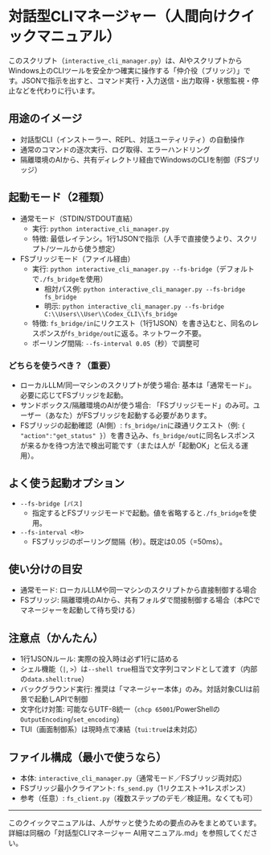 # 対話型CLIマネージャー（人間向けクイックマニュアル）

このスクリプト（`interactive_cli_manager.py`）は、AIやスクリプトからWindows上のCLIツールを安全かつ確実に操作する「仲介役（ブリッジ）」です。JSONで指示を出すと、コマンド実行・入力送信・出力取得・状態監視・停止などを代わりに行います。

## 用途のイメージ
- 対話型CLI（インストーラー、REPL、対話ユーティリティ）の自動操作
- 通常のコマンドの逐次実行、ログ取得、エラーハンドリング
- 隔離環境のAIから、共有ディレクトリ経由でWindowsのCLIを制御（FSブリッジ）

## 起動モード（2種類）
- 通常モード（STDIN/STDOUT直結）
  - 実行: `python interactive_cli_manager.py`
  - 特徴: 最低レイテンシ。1行1JSONで指示（人手で直接使うより、スクリプト/ツールから使う想定）
- FSブリッジモード（ファイル経由）
  - 実行: `python interactive_cli_manager.py --fs-bridge`（デフォルトで`./fs_bridge`を使用）
    - 相対パス例: `python interactive_cli_manager.py --fs-bridge fs_bridge`
    - 明示: `python interactive_cli_manager.py --fs-bridge C:\\Users\\User\\Codex_CLI\\fs_bridge`
  - 特徴: `fs_bridge/in`にリクエスト（1行1JSON）を書き込むと、同名のレスポンスが`fs_bridge/out`に返る。ネットワーク不要。
  - ポーリング間隔: `--fs-interval 0.05`（秒）で調整可

### どちらを使うべき？（重要）
- ローカルLLM/同一マシンのスクリプトが使う場合: 基本は「通常モード」。必要に応じてFSブリッジを起動。
- サンドボックス/隔離環境のAIが使う場合: 「FSブリッジモード」のみ可。ユーザー（あなた）がFSブリッジを起動する必要があります。
- FSブリッジの起動確認（AI側）: `fs_bridge/in`に疎通リクエスト（例: `{ "action":"get_status" }`）を書き込み、`fs_bridge/out`に同名レスポンスが来るかを待つ方法で検出可能です（または人が「起動OK」と伝える運用）。

## よく使う起動オプション
- `--fs-bridge [パス]`
  - 指定するとFSブリッジモードで起動。値を省略すると`./fs_bridge`を使用。
- `--fs-interval <秒>`
  - FSブリッジのポーリング間隔（秒）。既定は0.05（=50ms）。

## 使い分けの目安
- 通常モード: ローカルLLMや同一マシンのスクリプトから直接制御する場合
- FSブリッジ: 隔離環境のAIから、共有フォルダで間接制御する場合（本PCでマネージャーを起動して待ち受ける）

## 注意点（かんたん）
- 1行1JSONルール: 実際の投入時は必ず1行に詰める
- シェル機能（`|`, `>`）は`--shell true`相当で文字列コマンドとして渡す（内部の`data.shell:true`）
- バックグラウンド実行: 推奨は「マネージャー本体」のみ。対話対象CLIは前景で起動しAPIで制御
- 文字化け対策: 可能ならUTF-8統一（`chcp 65001`/PowerShellの`OutputEncoding`/`set_encoding`）
- TUI（画面制御系）は現時点で凍結（`tui:true`は未対応）

## ファイル構成（最小で使うなら）
- 本体: `interactive_cli_manager.py`（通常モード／FSブリッジ両対応）
- FSブリッジ最小クライアント: `fs_send.py`（1リクエスト→1レスポンス）
- 参考（任意）: `fs_client.py`（複数ステップのデモ／検証用。なくても可）

---
このクイックマニュアルは、人がサッと使うための要点のみをまとめています。詳細は同梱の「対話型CLIマネージャー AI用マニュアル.md」を参照してください。
